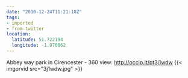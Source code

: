 ```yaml
---
date: "2010-12-24T11:21:18Z"
tags:
- imported
- from-twitter
location:
  latitude: 51.722194
  longitude: -1.970862
---
```

Abbey way park in Cirencester - 360 view: http://occip.it/pt3j1wdw {{< imgorvid src="3j1wdw.jpg" >}}
